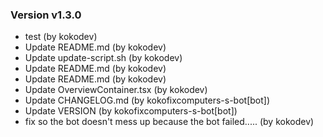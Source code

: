 ### Version v1.3.0
- test (by kokodev)
- Update README.md (by kokodev)
- Update update-script.sh (by kokodev)
- Update README.md (by kokodev)
- Update README.md (by kokodev)
- Update OverviewContainer.tsx (by kokodev)
- Update CHANGELOG.md (by kokofixcomputers-s-bot[bot])
- Update VERSION (by kokofixcomputers-s-bot[bot])
- fix so the bot doesn't mess up because the bot failed..... (by kokodev)

